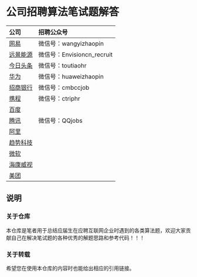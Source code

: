 # 公司招聘算法笔试题解答

|公司|招聘公众号|
|:---|:----|
|[网易](https://github.com/LyricYang/Internet-Recruiting-Algorithm-Problems/blob/master/NETEASE)|微信号：wangyizhaopin|
|[远景能源](https://github.com/LyricYang/Internet-Recruiting-Algorithm-Problems/blob/master/ENVISION)|微信号：Envisioncn_recruit|
|[今日头条](https://github.com/LyricYang/Internet-Recruiting-Algorithm-Problems/blob/master/TOUTIAO)|微信号：toutiaohr|
|[华为](https://github.com/LyricYang/Internet-Recruiting-Algorithm-Problems/blob/master/HUAWEI)|微信号：huaweizhaopin|
|[招商银行](https://github.com/LyricYang/Internet-Recruiting-Algorithm-Problems/blob/master/MERCHANTSBANK)|微信号：cmbccjob|
|[携程]()|微信号：ctriphr|
|[百度]()||
|[腾讯]()|微信号：QQjobs|
|[阿里]()||
|[趋势科技]()||
|[微软]()||
|[海康威视]()||
|[美团]()||

## 说明

### 关于仓库

本仓库是笔者用于总结应届生在应聘互联网企业时遇到的各类算法题，欢迎大家贡献自己在解决笔试题的各种优秀的解题思路和参考代码！！！

### 关于转载

希望您在使用本仓库的内容时也能给出相应的引用链接。
